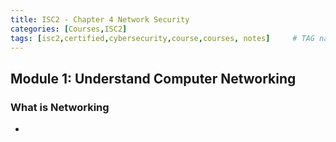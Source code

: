 ```yaml
---
title: ISC2 - Chapter 4 Network Security
categories: [Courses,ISC2]
tags: [isc2,certified,cybersecurity,course,courses, notes]     # TAG names should always be lowercase
---
```


## Module 1: Understand Computer Networking
### What is Networking
+ 